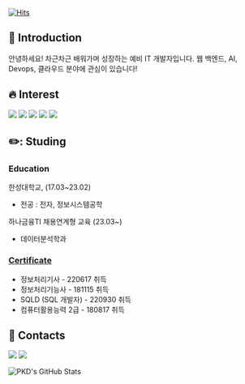   [![Hits](https://hits.seeyoufarm.com/api/count/incr/badge.svg?url=https%3A%2F%2Fgithub.com%2Fpkd98&count_bg=%2379C83D&title_bg=%23555555&icon=&icon_color=%23E7E7E7&title=hits&edge_flat=false)](https://hits.seeyoufarm.com)
## :wave: Introduction
안녕하세요! 차근차근 배워가며 성장하는 예비 IT 개발자입니다. 웹 백엔드, AI, Devops, 클라우드 분야에 관심이 있습니다!

## :fire: Interest
  <img src="https://img.shields.io/badge/-SPRING-6DB33F?logo=Spring&logoColor=white"/> <img src="https://img.shields.io/badge/-ANDROID-3DDC84?logo=Android&logoColor=white"/> <img src="https://img.shields.io/badge/- JAVA -808080?"/> <img src="https://img.shields.io/badge/-PYTHON-3776AB?logo=Python&logoColor=white"/>
  <img src="https://img.shields.io/badge/-Amazon AWS-232F3E?logo=Amazon AWS&logoColor=white"/>

## ✏️: Studing
  ### Education
  한성대학교, (17.03~23.02)
  * 전공 : 전자, 정보시스템공학 
  
  하나금융TI 채용연계형 교육 (23.03~)
  *  데이터분석학과

  ### [Certificate](https://github.com/pkd98/Certificate)
  * 정보처리기사 - 220617 취득  
  * 정보처리기능사 - 181115 취득
  * SQLD (SQL 개발자) - 220930 취득  
  * 컴퓨터활용능력 2급 - 180817 취득

## :love_letter: Contacts
[<img src="https://img.shields.io/badge/-TISTORY Blog-000000?logo=Tistory&logoColor=white"/>](https://keydi.tistory.com/)
[<img src="https://img.shields.io/badge/-NAVER mail-03C75A?logo=Naver&logoColor=white"/>](mailto:baum12345@naver.com)


![PKD's GitHub Stats](https://github-readme-stats.vercel.app/api?username=pkd98&count_private=true)

